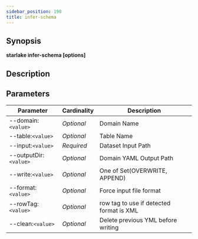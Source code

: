 ```yaml
---
sidebar_position: 190
title: infer-schema
---
```



## Synopsis

**starlake infer-schema [options]**

## Description


## Parameters

Parameter|Cardinality|Description
---|---|---
--domain:`<value>`|*Optional*|Domain Name
--table:`<value>`|*Optional*|Table Name
--input:`<value>`|*Required*|Dataset Input Path
--outputDir:`<value>`|*Optional*|Domain YAML Output Path
--write:`<value>`|*Optional*|One of Set(OVERWRITE, APPEND)
--format:`<value>`|*Optional*|Force input file format
--rowTag:`<value>`|*Optional*|row tag to use if detected format is XML
--clean:`<value>`|*Optional*|Delete previous YML before writing